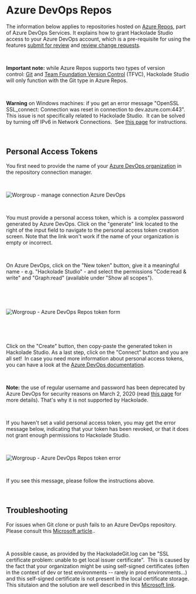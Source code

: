 # Azure DevOps Repos

The information below applies to repositories hosted on [Azure Repos](<https://learn.microsoft.com/en-us/azure/devops/repos/get-started/what-is-repos?view=azure-devops> "target=\"\_blank\""), part of Azure DevOps Services. It explains how to grant Hackolade Studio access to your Azure DevOps account, which is a pre-requisite for using the features [submit for review](<Submitforreview.md>) and [review change requests](<Reviewchangerequests.md>).

&nbsp;

**Important note:** while Azure Repos supports two types of version control: [Git](<https://learn.microsoft.com/en-us/azure/devops/repos/git/gitquickstart?view=azure-devops> "target=\"\_blank\"") and [Team Foundation Version Control](<https://learn.microsoft.com/en-us/azure/devops/repos/tfvc/what-is-tfvc?view=azure-devops> "target=\"\_blank\"") (TFVC), Hackolade Studio will only function with the Git type in Azure Repos.

&nbsp;

**Warning** on Windows machines: if you get an error message "OpenSSL SSL\_connect: Connection was reset in connection to dev.azure.com:443".&nbsp; This issue is not specifically related to Hackolade Studio.&nbsp; It can be solved by turning off IPv6 in Network Connections.&nbsp; See [this page](<https://stackoverflow.com/a/69712045> "target=\"\_blank\"") for instructions.

&nbsp;

## Personal Access Tokens

You first need to provide the name of your [Azure DevOps organization](<https://learn.microsoft.com/en-us/azure/devops/organizations/accounts/organization-management?view=azure-devops> "target=\"\_blank\"") in the repository connection manager.

&nbsp;

![Worgroup - manage connection Azure DevOps](<lib/Worgroup - manage connection Azure DevOps.png>)

&nbsp;

You must provide a personal access token, which is&nbsp; a complex password generated by Azure DevOps. Click on the "generate" link located to the right of the input field to navigate to the personal access token creation screen. Note that the link won't work if the name of your organization is empty or incorrect.

&nbsp;

On Azure DevOps, click on the "New token" button, give it a meaningful name - e.g. "Hackolade Studio" - and select the permissions "Code:read \& write" and "Graph:read" (available under "Show all scopes").

&nbsp;

&nbsp;

![Worgroup - Azure DevOps Repos token form](<lib/Worgroup - Azure DevOps Repos token form.png>)

&nbsp;

&nbsp;

Click on the "Create" button, then copy-paste the generated token in Hackolade Studio. As a last step, click on the "Connect" button and you are all set\!&nbsp; In case you need more information about personal access tokens, you can have a look at the [Azure DevOps documentation](<https://learn.microsoft.com/en-us/azure/devops/organizations/accounts/use-personal-access-tokens-to-authenticate> "target=\"\_blank\"").

&nbsp;

**Note:** the use of regular username and password has been deprecated by Azure DevOps for security reasons on March 2, 2020 (read [this page](<https://devblogs.microsoft.com/devops/azure-devops-will-no-longer-support-alternate-credentials-authentication/> "target=\"\_blank\"") for more details). That's why it is not supported by Hackolade.

&nbsp;

If you haven't set a valid personal access token, you may get the error message below, indicating that your token has been revoked, or that it does not grant enough permissions to Hackolade Studio.

&nbsp;

![Worgroup - Azure DevOps Repos token error](<lib/Worgroup - Azure DevOps Repos token error.png>)

&nbsp;

If you see this message, please follow the instructions above.

&nbsp;

## Troubleshooting

For issues when Git clone or push fails to an Azure DevOps repository.&nbsp; Please consult this [Microsoft article](<https://learn.microsoft.com/en-us/troubleshoot/azure/devops/git-clone-push-operation-failing-devops-repo> "target=\"\_blank\"")..

&nbsp;

A possible cause, as provided by the HackoladeGit.log can be "SSL certificate problem: unable to get local issuer certificate".&nbsp; This is caused by the fact that your organization might be using self-signed certificates (often in the context of dev or test environments -- rarely in prod environments...) and this self-signed certificate is not present in the local certificate storage.&nbsp; This situtaion and the solution are well described in this [Microsoft link](<https://learn.microsoft.com/en-us/troubleshoot/azure/devops/git-clone-push-operation-failing-devops-repo#cause-2-git-uses-a-local-self-signed-certificate> "target=\"\_blank\"").

&nbsp;

